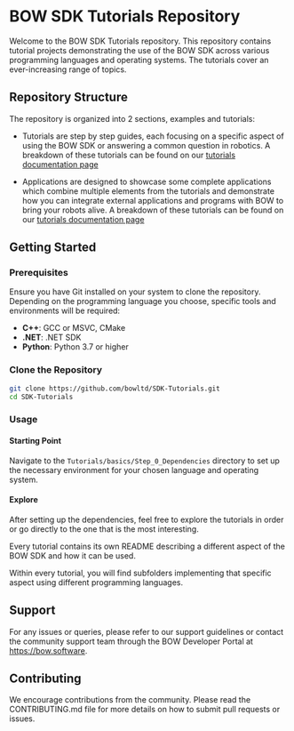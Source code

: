 # BOW SDK Tutorials Repository

Welcome to the BOW SDK Tutorials repository. This repository contains tutorial projects demonstrating the use of the BOW SDK across various programming languages and operating systems. The tutorials cover an ever-increasing range of topics.

## Repository Structure

The repository is organized into 2 sections, examples and tutorials:

- Tutorials are step by step guides, each focusing on a specific aspect of using the BOW SDK or answering a common question in robotics. A breakdown of these tutorials can be found on our [tutorials documentation page](https://docs.bow.software/Tutorials)

- Applications are designed to showcase some complete applications which combine multiple elements from the tutorials and demonstrate how you can integrate external applications and programs with BOW to bring your robots alive. A breakdown of these tutorials can be found on our [tutorials documentation page](https://docs.bow.software/Tutorials#applications)

 
## Getting Started

### Prerequisites

Ensure you have Git installed on your system to clone the repository. Depending on the programming language you choose, specific tools and environments will be required:

- **C++**: GCC or MSVC, CMake
- **.NET**: .NET SDK
- **Python**: Python 3.7 or higher

### Clone the Repository

```bash
git clone https://github.com/bowltd/SDK-Tutorials.git
cd SDK-Tutorials
```

### Usage

#### Starting Point

Navigate to the `Tutorials/basics/Step_0_Dependencies` directory
to set up the necessary environment for your chosen language and operating system.

#### Explore

After setting up the dependencies,
feel free to explore the tutorials in order or go directly to the one that is the most interesting. 

Every tutorial contains its own README describing a different aspect of the BOW SDK and how it can be used. 

Within every tutorial, you will find subfolders implementing that specific aspect using different programming languages.
## Support

For any issues or queries, please refer to our support guidelines or contact the community support team through the BOW Developer Portal at https://bow.software.

## Contributing

We encourage contributions from the community. Please read the CONTRIBUTING.md file for more details on how to submit pull requests or issues.

